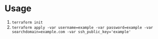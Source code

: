 # Usage
1. `terraform init`
2. `terraform apply -var username=example -var password=example -var searchdomain=example.com -var ssh_public_key='example'`

